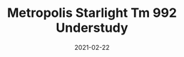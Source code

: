 ---
tags: 
  - "To Market"
  - "Rubber Flooring"
  - "Metropolis"
title: "Metropolis Starlight Tm 992 Understudy"
designer: "To Market"
image_primary: "img/Starlight_understudy-tm992_S.jpg"
href: "https://www.tomkt.com/atmosphere-metropolis-swatches"
description: "Straight%20Edge%20Tile%3A%2038%22%20x%2038%22%20Interlocking%20Tile%3A%2037%22%20x%2037%22"
category: "rubber-flooring-metropolis"
subtitle: ""
manufacturer: "ToMarket"
slug: "/manufacturers/tomarket/rubber-flooring-metropolis/to-market-metropolis-starlight-tm-992-understudy"
date: "2021-02-22"
---